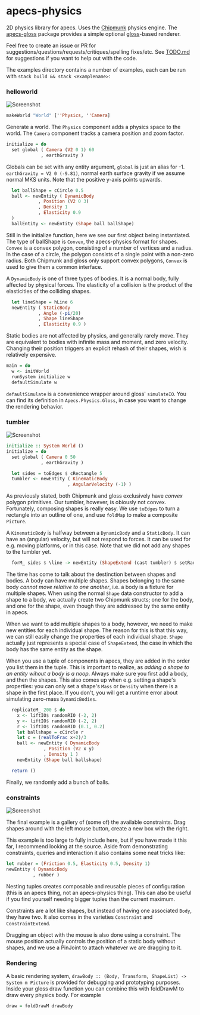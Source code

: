 # apecs-physics

2D physics library for apecs.
Uses the [Chipmunk](https://github.com/slembcke/Chipmunk2D) physics engine.
The [apecs-gloss](../apecs-gloss) package provides a simple optional [gloss](https://github.com/benl23x5/gloss)-based renderer.

Feel free to create an issue or PR for suggestions/questions/requests/critiques/spelling fixes/etc.
See [TODO.md](TODO.md) for suggestions if you want to help out with the code.

The examples directory contains a number of examples, each can be run with `stack build && stack <examplename>`:

### helloworld
![Screenshot](helloworld.png)

```haskell
makeWorld "World" [''Physics, ''Camera]
```
Generate a world.
The `Physics` component adds a physics space to the world.
The `Camera` component tracks a camera position and zoom factor.

```haskell
initialize = do
  set global ( Camera (V2 0 1) 60
             , earthGravity )
```
Globals can be set with any entity argument, `global` is just an alias for -1.
`earthGravity = V2 0 (-9.81)`, normal earth surface gravity if we assume normal MKS units.
Note that the positive y-axis points upwards.

```haskell
  let ballShape = cCircle 0.5
  ball <- newEntity ( DynamicBody
            , Position (V2 0 3)
            , Density 1
            , Elasticity 0.9
  )
  ballEntity <- newEntity (Shape ball ballShape)
```
Still in the initialize function, here we see our first object being instantiated.
The type of ballShape is `Convex`, the apecs-physics format for shapes.
`Convex` is a convex polygon, consisting of a number of vertices and a radius.
In the case of a circle, the polygon consists of a single point with a non-zero radius.
Both Chipmunk and gloss only support convex polygons, `Convex` is used to give them a common interface.

A `DynamicBody` is one of three types of bodies.
It is a normal body, fully affected by physical forces.
The elasticity of a collision is the product of the elasticities of the colliding shapes.


```haskell
  let lineShape = hLine 6
  newEntity ( StaticBody
            , Angle (-pi/20)
            , Shape lineShape
            , Elasticity 0.9 )
```
Static bodies are not affected by physics, and generally rarely move.
They are equivalent to bodies with infinite mass and moment, and zero velocity.
Changing their position triggers an explicit rehash of their shapes, wish is relatively expensive.

```haskell
main = do
  w <- initWorld
  runSystem initialize w
  defaultSimulate w
```
`defaultSimulate` is a convenience wrapper around gloss' `simulateIO`.
You can find its definition in `Apecs.Physics.Gloss`, in case you want to change the rendering behavior.

### tumbler
![Screenshot](tumbler.png)

```haskell
initialize :: System World ()
initialize = do
  set global ( Camera 0 50
             , earthGravity )

  let sides = toEdges $ cRectangle 5
  tumbler <- newEntity ( KinematicBody
                       , AngularVelocity (-1) )
```
As previously stated, both Chipmunk and gloss exclusively have _convex_ polygon primitives.
Our tumbler, however, is obiously not convex.
Fortunately, composing shapes is really easy.
We use `toEdges` to turn a rectangle into an outline of one, and use `foldMap` to make a composite `Picture`.

A `KinematicBody` is halfway between a `DynamicBody` and a `StaticBody`.
It can have an (angular) velocity, but will not respond to forces.
It can be used for e.g. moving platforms, or in this case.
Note that we did not add any shapes to the tumbler yet.

```haskell
  forM_ sides $ \line -> newEntity (ShapeExtend (cast tumbler) $ setRadius 0.05 line)
```
The time has come to talk about the destinction between shapes and bodies.
A body can have multiple shapes.
Shapes belonging to the same body _cannot move relative to one another_, i.e. a body is a fixture for multiple shapes.
When using the normal `Shape` data constructor to add a shape to a body, we actually create two Chipmunk structs; one for the body, and one for the shape, even though they are addressed by the same entity in apecs.

When we want to add multiple shapes to a body, however, we need to make new entities for each individual shape.
The reason for this is that this way, we can still easily change the properties of each individual shape.
`Shape` actually just represents a special case of `ShapeExtend`, the case in which the body has the same entity as the shape.

When you use a tuple of components in apecs, they are added in the order you list them in the tuple.
This is important to realize, as _adding a shape to an entity wihout a body is a noop_.
Always make sure you first add a body, and then the shapes.
This also comes up when e.g. setting a shape's properties: you can only set a shape's `Mass` or `Density` when there is a shape in the first place.
If you don't, you will get a runtime error about simulating zero-mass `DynamicBodies`.

```haskell
  replicateM_ 200 $ do
    x <- liftIO$ randomRIO (-2, 2)
    y <- liftIO$ randomRIO (-2, 2)
    r <- liftIO$ randomRIO (0.1, 0.2)
    let ballshape = cCircle r
    let c = (realToFrac x+2)/3
    ball <- newEntity ( DynamicBody
              , Position (V2 x y)
              , Density 1 )
    newEntity (Shape ball ballshape)

  return ()
```
Finally, we randomly add a bunch of balls.

### constraints
![Screenshot](constraints.png)

The final example is a gallery of (some of) the available constraints.
Drag shapes around with the left mouse button, create a new box with the right.

This example is too large to fully include here, but if you have made it this far, I recommend looking at the source.
Aside from demonstrating constraints, queries and interaction it also contains some neat tricks like:
```haskell
let rubber = (Friction 0.5, Elasticity 0.5, Density 1)
newEntity ( DynamicBody
          , rubber )
```
Nesting tuples creates composable and reusable pieces of configuration (this is an apecs thing, not an apecs-physics thing).
This can also be useful if you find yourself needing bigger tuples than the current maximum.

Constraints are a lot like shapes, but instead of having one associated `Body`, they have two.
It also comes in the varieties `Constraint` and `ConstraintExtend`.

Dragging an object with the mouse is also done using a constraint.
The mouse position actually controls the position of a static body without shapes, and we use a PinJoint to attach whatever we are dragging to it.

### Rendering
A basic rendering system, `drawBody :: (Body, Transform, ShapeList) -> System m Picture` is provided for debugging and prototyping purposes. Inside your gloss draw function you can combine this with foldDrawM to draw every physics body. For example

```hs
draw = foldDrawM drawBody
```